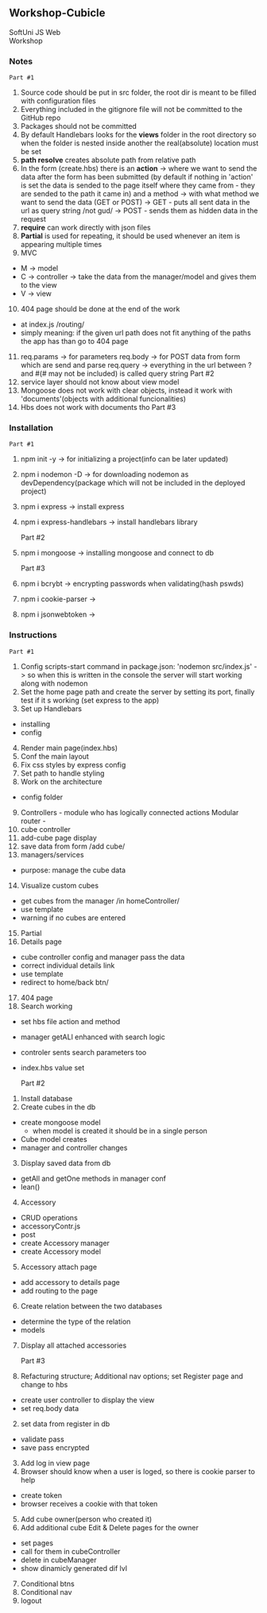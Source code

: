 ## Workshop-Cubicle
SoftUni JS Web  
Workshop

### Notes
    Part #1
1. Source code should be put in src folder, the root dir is meant to be filled with configuration files
2. Everything included in the gitignore file will not be committed to the GitHub repo
3. Packages should not be committed
4. By default Handlebars looks for the **views** folder in the root directory
so when the folder is nested inside another the real(absolute) location must be set 
5. **path resolve** creates absolute path from relative path
6. In the form (create.hbs) there is an **action** -> where we want to send the data after the form has been submitted (by default if nothing in 'action' is set the data is sended to the page itself where they came from - they are sended to the path it came in)
and a method -> with what method we want to send the data (GET or POST) -> GET - puts all sent data in the url as query string /not gud/ -> POST - sends them as hidden data in the request
7. **require** can work directly with json files
8. **Partial** is used for repeating, it should be used whenever an item is appearing multiple times
9. MVC
- M -> model
- C -> controller -> take the data from the manager/model and gives them to the view
- V -> view
10. 404 page should be done at the end of the work
- at index.js /routing/
- simply meaning: if the given url path does not fit anything of the paths the app has than go to 404 page
11. req.params -> for parameters
req.body -> for POST data from form which are send and parse
req.query -> everything in the url between ? and #(# may not be included) is called query string
    Part #2
1. service layer should not know about view model
2. Mongoose does not work with clear objects, instead it work with 'documents'(objects with additional funcionalities)
3. Hbs does not work with documents tho
    Part #3


### Installation
    Part #1
1. npm init -y -> for initializing a project(info can be later updated)
2. npm i nodemon -D -> for downloading nodemon as devDependency(package which will not be included in the deployed project)
3. npm i express -> install express
4. npm i express-handlebars -> install handlebars library
    
    Part #2
1. npm i mongoose -> installing mongoose and connect to db

    Part #3
1. npm i bcrybt -> encrypting passwords when validating(hash pswds)
2. npm i cookie-parser -> 
3. npm i jsonwebtoken ->

### Instructions
    Part #1
1. Config scripts-start command in package.json: 'nodemon src/index.js' -> so when this is written in the console the server will start working along with nodemon
2. Set the home page path and create the server by setting its port, finally test if it s working (set express to the app)
3. Set up Handlebars
- installing
- config
4. Render main page(index.hbs)
5. Conf the main layout
6. Fix css styles by express config
7. Set path to handle styling
8. Work on the architecture
- config folder
9. Controllers - module who has logically connected actions
Modular router -
10. cube controller
11. add-cube page display
12. save data from form /add cube/
13. managers/services
- purpose: manage the cube data
14. Visualize custom cubes
- get cubes from the manager /in homeController/
- use template
- warning if no cubes are entered 
15. Partial 
16. Details page
- cube controller config and manager pass the data
- correct individual details link
- use template
- redirect to home/back btn/
17. 404 page
18. Search working
- set hbs file action and method
- manager getALl enhanced with search logic
- controler sents search parameters too
- index.hbs value set

    Part #2
1. Install database
2. Create cubes in the db
- create mongoose model
    - when model is created it should be in a single person
- Cube model creates
- manager and controller changes
3. Display saved data from db
- getAll and getOne methods in manager conf
- lean()
4. Accessory
- CRUD operations
- accessoryContr.js
- post
- create Accessory manager
- create Accessory model
5. Accessory attach page
- add accessory to details page 
- add routing to the page
6. Create relation between the two databases
- determine the type of the relation
- models
7. Display all attached accessories

    Part #3
1. Refacturing structure; Additional nav options; set Register page and change to hbs
- create user controller to display the view
- set req.body data
2. set data from register in db
- validate pass
- save pass encrypted
3. Add log in view page
4. Browser should know when a user is loged, so there is cookie parser to help
- create token
- browser receives a cookie with that token
5. Add cube owner(person who created it)
6. Add additional cube Edit & Delete pages for the owner
- set pages
- call for them in cubeController
- delete in cubeManager
- show dinamicly generated dif lvl
7. Conditional btns
8. Conditional nav
9. logout